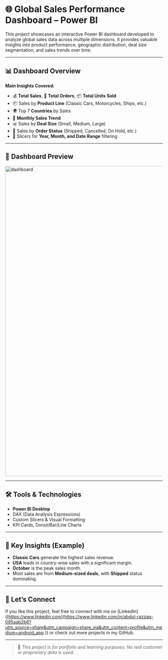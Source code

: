 # 🌐 Global Sales Performance Dashboard – Power BI

This project showcases an interactive Power BI dashboard developed to analyze global sales data across multiple dimensions. It provides valuable insights into product performance, geographic distribution, deal size segmentation, and sales trends over time.

---

## 📊 Dashboard Overview

**Main Insights Covered:**
- 💰 **Total Sales**, 🧾 **Total Orders**, 📦 **Total Units Sold**
- 📦 Sales by **Product Line** (Classic Cars, Motorcycles, Ships, etc.)
- 🌍 Top 7 **Countries** by Sales
- 📅 **Monthly Sales Trend**
- 📊 Sales by **Deal Size** (Small, Medium, Large)
- 📑 Sales by **Order Status** (Shipped, Cancelled, On Hold, etc.)
- 📆 Slicers for **Year, Month, and Date Range** filtering

---

## 📸 Dashboard Preview

<img width="1762" height="990" alt="dashboard" src="https://github.com/user-attachments/assets/626eda42-c761-434a-951a-6d70dc04c36c" />


---

## 🛠️ Tools & Technologies

- **Power BI Desktop**
- DAX (Data Analysis Expressions)
- Custom Slicers & Visual Formatting
- KPI Cards, Donut/Bar/Line Charts

---

## 🧠 Key Insights (Example)

- **Classic Cars** generate the highest sales revenue.
- **USA** leads in country-wise sales with a significant margin.
- **October** is the peak sales month.
- Most sales are from **Medium-sized deals**, with **Shipped** status dominating.

---

## 🤝 Let’s Connect

If you like this project, feel free to connect with me on [LinkedIn]([https://www.linkedin.com](https://www.linkedin.com/in/abdul-razzaq-095aab2b6?utm_source=share&utm_campaign=share_via&utm_content=profile&utm_medium=android_app )) or check out more projects in my GitHub.

---

> 📌 *This project is for portfolio and learning purposes. No real customer or proprietary data is used.*


